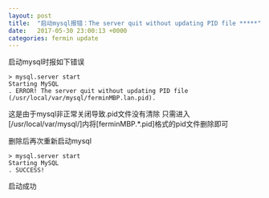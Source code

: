 ```yaml
---
layout: post
title:  "启动mysql报错：The server quit without updating PID file *****"
date:   2017-05-30 23:00:13 +0000
categories: fermin update
---
```


启动mysql时报如下错误

```
> mysql.server start
Starting MySQL
. ERROR! The server quit without updating PID file (/usr/local/var/mysql/ferminMBP.lan.pid).
```

这是由于mysql非正常关闭导致.pid文件没有清除
只需进入[/usr/local/var/mysql/]内将[ferminMBP.*.pid]格式的pid文件删除即可

删除后再次重新启动mysql

```
> mysql.server start
Starting MySQL
. SUCCESS!
```

启动成功

[jekyll-docs]: https://jekyllrb.com/docs/home
[jekyll-gh]:   https://github.com/jekyll/jekyll
[jekyll-talk]: https://talk.jekyllrb.com/

